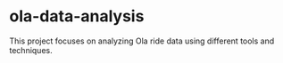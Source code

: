 # ola-data-analysis
This project focuses on analyzing Ola ride data using different tools and techniques.
